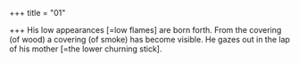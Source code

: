 +++
title = "01"

+++
His low appearances [=low flames] are born forth. From the covering (of  wood) a covering (of smoke) has become visible.
He gazes out in the lap of his mother [=the lower churning stick].